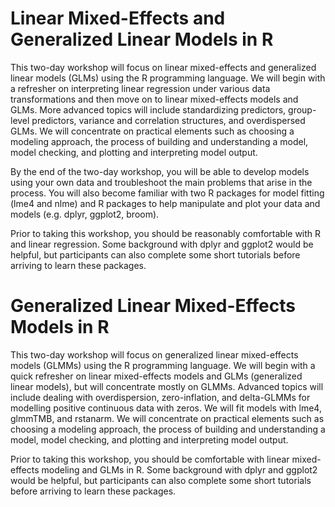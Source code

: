 # Linear Mixed-Effects and Generalized Linear Models in R

This two-day workshop will focus on linear mixed-effects and generalized linear models (GLMs) using the R programming language. We will begin with a refresher on interpreting linear regression under various data transformations and then move on to linear mixed-effects models and GLMs. More advanced topics will include standardizing predictors, group-level predictors, variance and correlation structures, and overdispersed GLMs. We will concentrate on practical elements such as choosing a modeling approach, the process of building and understanding a model, model checking, and plotting and interpreting model output.

By the end of the two-day workshop, you will be able to develop models using your own data and troubleshoot the main problems that arise in the process. You will also become familiar with two R packages for model fitting (lme4 and nlme) and R packages to help manipulate and plot your data and models (e.g. dplyr, ggplot2, broom).

Prior to taking this workshop, you should be reasonably comfortable with R and linear regression. Some background with dplyr and ggplot2 would be helpful, but participants can also complete some short tutorials before arriving to learn these packages.


# Generalized Linear Mixed-Effects Models in R

This two-day workshop will focus on generalized linear mixed-effects models (GLMMs) using the R programming language. We will begin with a quick refresher on linear mixed-effects models and GLMs (generalized linear models), but will concentrate mostly on GLMMs. Advanced topics will include dealing with overdispersion, zero-inflation, and delta-GLMMs for modelling positive continuous data with zeros. We will fit models with lme4, glmmTMB, and rstanarm. We will concentrate on practical elements such as choosing a modeling approach, the process of building and understanding a model, model checking, and plotting and interpreting model output.

Prior to taking this workshop, you should be comfortable with linear mixed-effects modeling and GLMs in R. Some background with dplyr and ggplot2 would be helpful, but participants can also complete some short tutorials before arriving to learn these packages.
